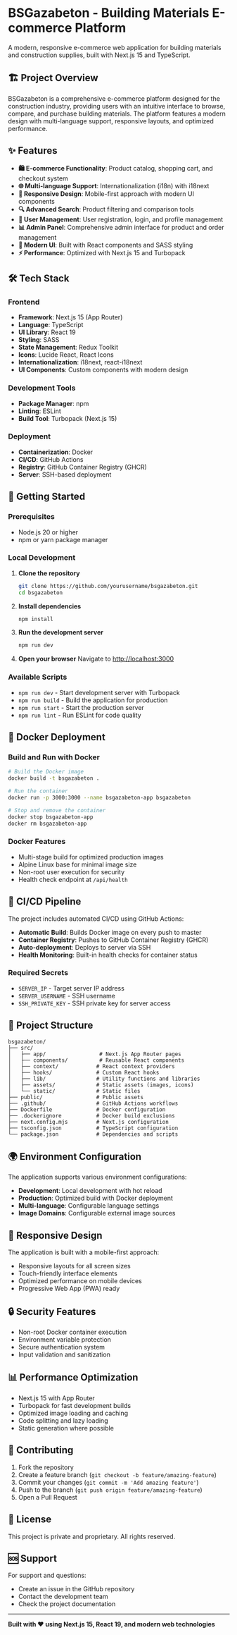 # BSGazabeton - Building Materials E-commerce Platform

A modern, responsive e-commerce web application for building materials and construction supplies, built with Next.js 15 and TypeScript.

## 🏗️ Project Overview

BSGazabeton is a comprehensive e-commerce platform designed for the construction industry, providing users with an intuitive interface to browse, compare, and purchase building materials. The platform features a modern design with multi-language support, responsive layouts, and optimized performance.

## ✨ Features

- **🛍️ E-commerce Functionality**: Product catalog, shopping cart, and checkout system
- **🌐 Multi-language Support**: Internationalization (i18n) with i18next
- **📱 Responsive Design**: Mobile-first approach with modern UI components
- **🔍 Advanced Search**: Product filtering and comparison tools
- **👤 User Management**: User registration, login, and profile management
- **📊 Admin Panel**: Comprehensive admin interface for product and order management
- **🎨 Modern UI**: Built with React components and SASS styling
- **⚡ Performance**: Optimized with Next.js 15 and Turbopack

## 🛠️ Tech Stack

### Frontend
- **Framework**: Next.js 15 (App Router)
- **Language**: TypeScript
- **UI Library**: React 19
- **Styling**: SASS
- **State Management**: Redux Toolkit
- **Icons**: Lucide React, React Icons
- **Internationalization**: i18next, react-i18next
- **UI Components**: Custom components with modern design

### Development Tools
- **Package Manager**: npm
- **Linting**: ESLint
- **Build Tool**: Turbopack (Next.js 15)

### Deployment
- **Containerization**: Docker
- **CI/CD**: GitHub Actions
- **Registry**: GitHub Container Registry (GHCR)
- **Server**: SSH-based deployment

## 🚀 Getting Started

### Prerequisites
- Node.js 20 or higher
- npm or yarn package manager

### Local Development

1. **Clone the repository**
   ```bash
   git clone https://github.com/yourusername/bsgazabeton.git
   cd bsgazabeton
   ```

2. **Install dependencies**
   ```bash
   npm install
   ```

3. **Run the development server**
   ```bash
   npm run dev
   ```

4. **Open your browser**
   Navigate to [http://localhost:3000](http://localhost:3000)

### Available Scripts

- `npm run dev` - Start development server with Turbopack
- `npm run build` - Build the application for production
- `npm run start` - Start the production server
- `npm run lint` - Run ESLint for code quality

## 🐳 Docker Deployment

### Build and Run with Docker

```bash
# Build the Docker image
docker build -t bsgazabeton .

# Run the container
docker run -p 3000:3000 --name bsgazabeton-app bsgazabeton

# Stop and remove the container
docker stop bsgazabeton-app
docker rm bsgazabeton-app
```

### Docker Features
- Multi-stage build for optimized production images
- Alpine Linux base for minimal image size
- Non-root user execution for security
- Health check endpoint at `/api/health`

## 🔄 CI/CD Pipeline

The project includes automated CI/CD using GitHub Actions:

- **Automatic Build**: Builds Docker image on every push to master
- **Container Registry**: Pushes to GitHub Container Registry (GHCR)
- **Auto-deployment**: Deploys to server via SSH
- **Health Monitoring**: Built-in health checks for container status

### Required Secrets
- `SERVER_IP` - Target server IP address
- `SERVER_USERNAME` - SSH username
- `SSH_PRIVATE_KEY` - SSH private key for server access

## 📁 Project Structure

```
bsgazabeton/
├── src/
│   ├── app/                 # Next.js App Router pages
│   ├── components/          # Reusable React components
│   ├── context/            # React context providers
│   ├── hooks/              # Custom React hooks
│   ├── lib/                # Utility functions and libraries
│   ├── assets/             # Static assets (images, icons)
│   └── static/             # Static files
├── public/                 # Public assets
├── .github/                # GitHub Actions workflows
├── Dockerfile              # Docker configuration
├── .dockerignore           # Docker build exclusions
├── next.config.mjs         # Next.js configuration
├── tsconfig.json           # TypeScript configuration
└── package.json            # Dependencies and scripts
```

## 🌍 Environment Configuration

The application supports various environment configurations:

- **Development**: Local development with hot reload
- **Production**: Optimized build with Docker deployment
- **Multi-language**: Configurable language settings
- **Image Domains**: Configurable external image sources

## 📱 Responsive Design

The application is built with a mobile-first approach:
- Responsive layouts for all screen sizes
- Touch-friendly interface elements
- Optimized performance on mobile devices
- Progressive Web App (PWA) ready

## 🔒 Security Features

- Non-root Docker container execution
- Environment variable protection
- Secure authentication system
- Input validation and sanitization

## 📊 Performance Optimization

- Next.js 15 with App Router
- Turbopack for fast development builds
- Optimized image loading and caching
- Code splitting and lazy loading
- Static generation where possible

## 🤝 Contributing

1. Fork the repository
2. Create a feature branch (`git checkout -b feature/amazing-feature`)
3. Commit your changes (`git commit -m 'Add amazing feature'`)
4. Push to the branch (`git push origin feature/amazing-feature`)
5. Open a Pull Request

## 📄 License

This project is private and proprietary. All rights reserved.

## 🆘 Support

For support and questions:
- Create an issue in the GitHub repository
- Contact the development team
- Check the project documentation

---

**Built with ❤️ using Next.js 15, React 19, and modern web technologies**
